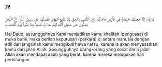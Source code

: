##### 26

<span class="ayah">يَٰدَاوُۥدُ إِنَّا جَعَلْنَٰكَ خَلِيفَةًۭ فِى ٱلْأَرْضِ فَٱحْكُم بَيْنَ ٱلنَّاسِ بِٱلْحَقِّ وَلَا تَتَّبِعِ ٱلْهَوَىٰ فَيُضِلَّكَ عَن سَبِيلِ ٱللَّهِ ۚ إِنَّ ٱلَّذِينَ يَضِلُّونَ عَن سَبِيلِ ٱللَّهِ لَهُمْ عَذَابٌۭ شَدِيدٌۢ بِمَا نَسُوا۟ يَوْمَ ٱلْحِسَابِ</span>

<span class="ayah_translation">Hai Daud, sesungguhnya Kami menjadikan kamu khalifah (penguasa) di muka bumi, maka berilah keputusan (perkara) di antara manusia dengan adil dan janganlah kamu mengikuti hawa nafsu, karena ia akan menyesatkan kamu dari jalan Allah. Sesungguhnya orang-orang yang sesat darin jalan Allah akan mendapat azab yang berat, karena mereka melupakan hari perhitungan.</span>

